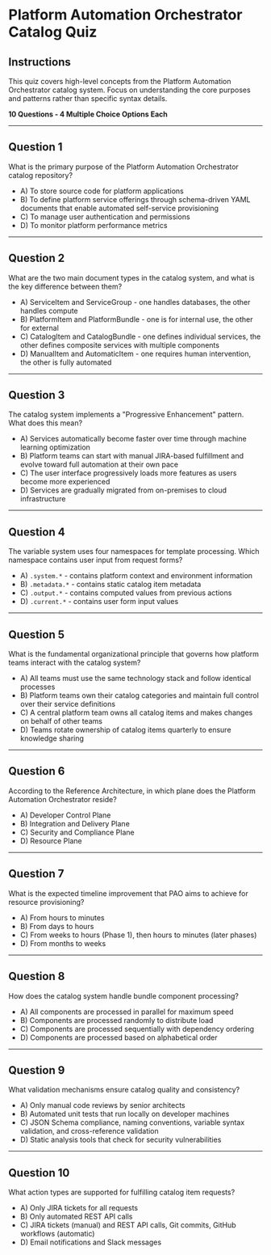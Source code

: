 # Platform Automation Orchestrator Catalog Quiz

## Instructions
This quiz covers high-level concepts from the Platform Automation Orchestrator catalog system. Focus on understanding the core purposes and patterns rather than specific syntax details.

**10 Questions - 4 Multiple Choice Options Each**

---

## Question 1
What is the primary purpose of the Platform Automation Orchestrator catalog repository?

- A) To store source code for platform applications
- B) To define platform service offerings through schema-driven YAML documents that enable automated self-service provisioning
- C) To manage user authentication and permissions
- D) To monitor platform performance metrics

---

## Question 2
What are the two main document types in the catalog system, and what is the key difference between them?

- A) ServiceItem and ServiceGroup - one handles databases, the other handles compute
- B) PlatformItem and PlatformBundle - one is for internal use, the other for external
- C) CatalogItem and CatalogBundle - one defines individual services, the other defines composite services with multiple components
- D) ManualItem and AutomaticItem - one requires human intervention, the other is fully automated

---

## Question 3
The catalog system implements a "Progressive Enhancement" pattern. What does this mean?

- A) Services automatically become faster over time through machine learning optimization
- B) Platform teams can start with manual JIRA-based fulfillment and evolve toward full automation at their own pace
- C) The user interface progressively loads more features as users become more experienced
- D) Services are gradually migrated from on-premises to cloud infrastructure

---

## Question 4
The variable system uses four namespaces for template processing. Which namespace contains user input from request forms?

- A) `.system.*` - contains platform context and environment information
- B) `.metadata.*` - contains static catalog item metadata
- C) `.output.*` - contains computed values from previous actions
- D) `.current.*` - contains user form input values

---

## Question 5
What is the fundamental organizational principle that governs how platform teams interact with the catalog system?

- A) All teams must use the same technology stack and follow identical processes
- B) Platform teams own their catalog categories and maintain full control over their service definitions
- C) A central platform team owns all catalog items and makes changes on behalf of other teams
- D) Teams rotate ownership of catalog items quarterly to ensure knowledge sharing

---

## Question 6
According to the Reference Architecture, in which plane does the Platform Automation Orchestrator reside?

- A) Developer Control Plane
- B) Integration and Delivery Plane
- C) Security and Compliance Plane
- D) Resource Plane

---

## Question 7
What is the expected timeline improvement that PAO aims to achieve for resource provisioning?

- A) From hours to minutes
- B) From days to hours
- C) From weeks to hours (Phase 1), then hours to minutes (later phases)
- D) From months to weeks

---

## Question 8
How does the catalog system handle bundle component processing?

- A) All components are processed in parallel for maximum speed
- B) Components are processed randomly to distribute load
- C) Components are processed sequentially with dependency ordering
- D) Components are processed based on alphabetical order

---

## Question 9
What validation mechanisms ensure catalog quality and consistency?

- A) Only manual code reviews by senior architects
- B) Automated unit tests that run locally on developer machines
- C) JSON Schema compliance, naming conventions, variable syntax validation, and cross-reference validation
- D) Static analysis tools that check for security vulnerabilities

---

## Question 10
What action types are supported for fulfilling catalog item requests?

- A) Only JIRA tickets for all requests
- B) Only automated REST API calls
- C) JIRA tickets (manual) and REST API calls, Git commits, GitHub workflows (automatic)
- D) Email notifications and Slack messages